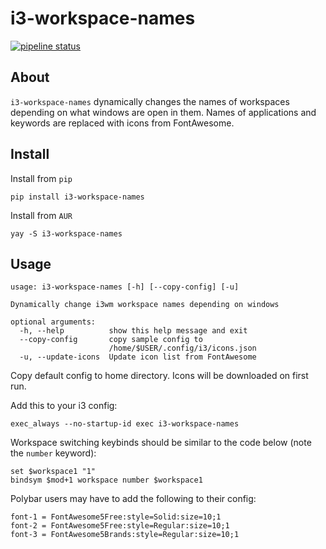 # i3-workspace-names

[![pipeline status](https://gitlab.com/flib99/i3-workspace-names/badges/master/pipeline.svg)](https://gitlab.com/flib99/i3-workspace-names/commits/master)

## About

`i3-workspace-names` dynamically changes the names of workspaces depending on what windows are open in them. Names of applications and keywords are replaced with icons from FontAwesome.

## Install

Install from `pip`

```
pip install i3-workspace-names
```

Install from `AUR`

```
yay -S i3-workspace-names
```

## Usage

```
usage: i3-workspace-names [-h] [--copy-config] [-u]

Dynamically change i3wm workspace names depending on windows

optional arguments:
  -h, --help          show this help message and exit
  --copy-config       copy sample config to
                      /home/$USER/.config/i3/icons.json
  -u, --update-icons  Update icon list from FontAwesome
```

Copy default config to home directory. Icons will be downloaded on first run.

Add this to your i3 config:

```
exec_always --no-startup-id exec i3-workspace-names
```

Workspace switching keybinds should be similar to the code below (note the `number` keyword):

```
set $workspace1 "1"
bindsym $mod+1 workspace number $workspace1
```

Polybar users may have to add the following to their config:

```
font-1 = FontAwesome5Free:style=Solid:size=10;1
font-2 = FontAwesome5Free:style=Regular:size=10;1
font-3 = FontAwesome5Brands:style=Regular:size=10;1
```